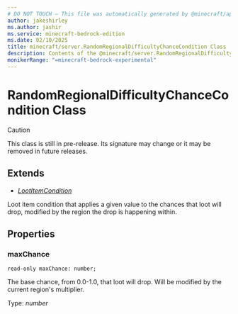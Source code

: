 ```yaml
---
# DO NOT TOUCH — This file was automatically generated by @minecraft/api-docs-generator, to report problems file an issue at https://github.com/Mojang/minecraft-scripting-libraries
author: jakeshirley
ms.author: jashir
ms.service: minecraft-bedrock-edition
ms.date: 02/10/2025
title: minecraft/server.RandomRegionalDifficultyChanceCondition Class
description: Contents of the @minecraft/server.RandomRegionalDifficultyChanceCondition class.
monikerRange: "=minecraft-bedrock-experimental"
---
```

# RandomRegionalDifficultyChanceCondition Class

> [!CAUTION]
> This class is still in pre-release.  Its signature may change or it may be removed in future releases.

## Extends
- [*LootItemCondition*](LootItemCondition.md)

Loot item condition that applies a given value to the chances that loot will drop, modified by the region the drop is happening within.

## Properties

### **maxChance**
`read-only maxChance: number;`

The base chance, from 0.0-1.0, that loot will drop. Will be modified by the current region's multiplier.

Type: *number*
